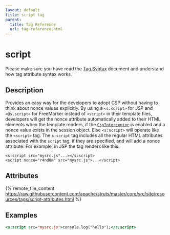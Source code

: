 ```yaml
---
layout: default
title: script tag
parent:
  title: Tag Reference
  url: tag-reference.html
---
```


# script

Please make sure you have read the [Tag Syntax](tag-syntax) document and understand how tag attribute syntax works.

## Description

Provides an easy way for the developers to adopt CSP without having to think about nonce values explicitly. By using a `<s:script>` for JSP and `<@s.script>` for FreeMarker instead of `<script>` in their template files, developers will get the nonce attribute automatically added to their HTML elements when the template renders, if the [`CspInterceptor`](../core-developers/csp-interceptor.html) is enabled and a nonce value exists in the session object. Else `<s:script>` will operate like the `<script>` tag. The `s:script` tag includes all the regular HTML attributes associated with the `script` tag, if they are specified, and will add a nonce attribute. For example, in JSP the tag renders like this:
```
<s:script src="mysrc.js"...></s:script>
<script nonce="r4nd0m" src="mysrc.js">...</script>
```

## Attributes

{% remote_file_content https://raw.githubusercontent.com/apache/struts/master/core/src/site/resources/tags/script-attributes.html %}

## Examples

```jsp
<s:script src="mysrc.js">console.log("hello");</s:script>
```
